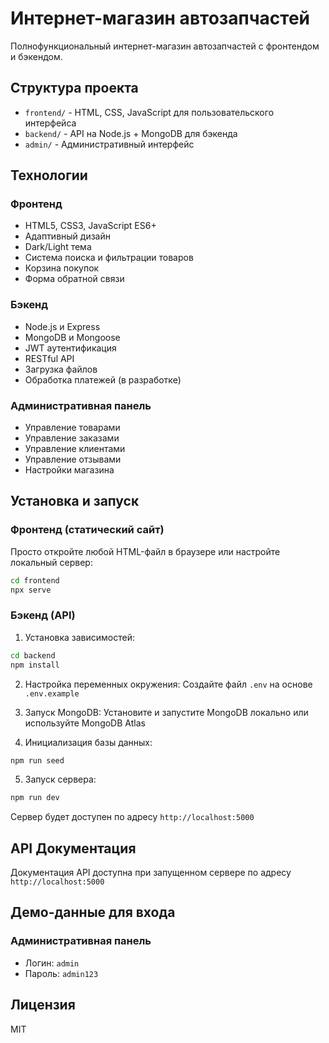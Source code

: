 # Интернет-магазин автозапчастей

Полнофункциональный интернет-магазин автозапчастей с фронтендом и бэкендом.

## Структура проекта

- `frontend/` - HTML, CSS, JavaScript для пользовательского интерфейса
- `backend/` - API на Node.js + MongoDB для бэкенда
- `admin/` - Административный интерфейс

## Технологии

### Фронтенд
- HTML5, CSS3, JavaScript ES6+
- Адаптивный дизайн
- Dark/Light тема
- Система поиска и фильтрации товаров
- Корзина покупок
- Форма обратной связи

### Бэкенд
- Node.js и Express
- MongoDB и Mongoose
- JWT аутентификация
- RESTful API
- Загрузка файлов
- Обработка платежей (в разработке)

### Административная панель
- Управление товарами
- Управление заказами
- Управление клиентами
- Управление отзывами
- Настройки магазина

## Установка и запуск

### Фронтенд (статический сайт)

Просто откройте любой HTML-файл в браузере или настройте локальный сервер:

```bash
cd frontend
npx serve
```

### Бэкенд (API)

1. Установка зависимостей:
```bash
cd backend
npm install
```

2. Настройка переменных окружения:
Создайте файл `.env` на основе `.env.example`

3. Запуск MongoDB:
Установите и запустите MongoDB локально или используйте MongoDB Atlas

4. Инициализация базы данных:
```bash
npm run seed
```

5. Запуск сервера:
```bash
npm run dev
```

Сервер будет доступен по адресу `http://localhost:5000`

## API Документация

Документация API доступна при запущенном сервере по адресу `http://localhost:5000`

## Демо-данные для входа

### Административная панель
- Логин: `admin`
- Пароль: `admin123`

## Лицензия

MIT

